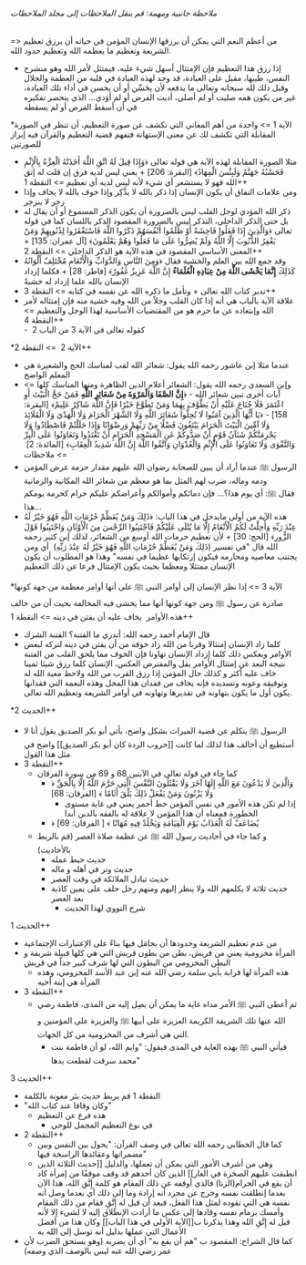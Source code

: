 ###### ملاحظة جانبية ومهمة: قم بنقل الملاحظات إلى مجلد الملاحظات

=> من أعظم النعم التي يمكن أن يرزقها الإنسان المؤمن في حياته أن يرزق تعظيم الشريعة وتعظيم ما يعظمه الله وتعظيم حدود الله.
- إذا رزق هذا التعظيم فإن الإمتثال أسهل شيء عليه، فيمتثل لأمر الله وهو منشرح النفس، طيبها، مقبل على العبادة، قد وجد لهذه العبادة في قلبه من العظمة والجلال وقبل ذلك لله سبحانه وتعالى ما يدفعه لأن يحَسِّن أو أن يحسن في أداء تلك العبادة، غير من يكون همه صليت أو لم أصلي، أديت الفرض أو لم أؤدي… الذي ينحصر تفكيره في أن أسقط الفرض أو لم يسقطه

*الآية 1
=> واحدة من أهم المعاني التي تكشف عن صورة التعظيم، أن تنظر في الصورة المقابلة التي تكشف لك عن معنى الإستهانة فتفهم قضية التعظيم والقرآن فيه إبراز للصورتين
- مثلا الصورة المقابلة لهذه الآية هي قوله تعالى ﴿وَإِذَا قِيلَ لَهُ اتَّقِ اللَّهَ أَخَذَتْهُ الْعِزَّةُ بِالْإِثْمِ فَحَسْبُهُ جَهَنَّمُ وَلَبِئْسَ الْمِهَادُ﴾ [البقرة: 206] + يعني ليس لديه فرق إن قلت له إتق الله فهو لا يستشعر أي شيء لأنه ليس لديه أي تعظيم
=> النقطة 1++
- ومن علامات النفاق أن يكون الإنسان إذا ذكر بالله لا يذَّكِر وإذا خوف بالله لا يخاف وإذا زجر لا ينزجر
- ذكر الله المؤدي لوجل القلب ليس بالضرورة أن يكون الذكر المسموع أو أن يقال له بل حتى الذكر الداخلي، التذكر ليس بالضرورة المقصود الذكر باللسان كما في قوله تعالى ﴿وَالَّذِينَ إِذَا فَعَلُوا فَاحِشَةً أَوْ ظَلَمُوا أَنْفُسَهُمْ ذَكَرُوا اللَّهَ فَاسْتَغْفَرُوا لِذُنُوبِهِمْ وَمَنْ يَغْفِرُ الذُّنُوبَ إِلَّا اللَّهُ وَلَمْ يُصِرُّوا عَلَى مَا فَعَلُوا وَهُمْ يَعْلَمُونَ﴾ [آل عمران: 135] + المعنى الأساسي المقصود في هذه الآية هو الذكر الداخلي
=> النقطة 2++
- وقد جمع الله بين العلم والخشية فقال ﴿وَمِنَ النَّاسِ وَالدَّوَابِّ وَالْأَنْعَامِ مُخْتَلِفٌ أَلْوَانُهُ كَذَلِكَ **إِنَّمَا يَخْشَى اللَّهَ مِنْ عِبَادِهِ الْعُلَمَاءُ** إِنَّ اللَّهَ عَزِيزٌ غَفُورٌ﴾ [فاطر: 28] + فكلما إزداد الإنسان بالله علما إزداد له خشيةً
- تدبر كتاب الله تعالى + وتأمل ما ذكره الله عن نفسه في كتابه
=> النقطة 3++  
- علاقة الآية بالباب هي أنه إذا كان القلب وجلاً من الله وفيه خشية منه فإن إمتثاله لأمر الله وإبتعاده عن ما حرم هو من المقتضيات الأساسية لهذا الوجل والتعظيم
=> النقطة 4++  
-  كقوله تعالى في الآية 3 من الباب 2

*الآية 2
 => النقطة 2++
- عندما مثلا إبن عاشور رحمه الله يقول: شعائر الله لقب لمناسك الحج والشعيرة هي المعلم الواضح
- وإبن السعدي رحمه الله يقول: الشعائر أعلام الدين الظاهرة ومنها المناسك كلها
=> آيات أخرى تبين شعائر الله
- ﴿**إِنَّ الصَّفَا وَالْمَرْوَةَ مِنْ شَعَائِرِ اللَّهِ** فَمَنْ حَجَّ الْبَيْتَ أَوِ اعْتَمَرَ فَلَا جُنَاحَ عَلَيْهِ أَنْ يَطَّوَّفَ بِهِمَا وَمَنْ تَطَوَّعَ خَيْرًا فَإِنَّ اللَّهَ شَاكِرٌ عَلِيمٌ﴾ [البقرة: 158]
- ﴿يَا أَيُّهَا الَّذِينَ آمَنُوا لَا تُحِلُّوا شَعَائِرَ اللَّهِ وَلَا الشَّهْرَ الْحَرَامَ وَلَا الْهَدْيَ وَلَا الْقَلَائِدَ وَلَا آمِّينَ الْبَيْتَ الْحَرَامَ يَبْتَغُونَ فَضْلًا مِنْ رَبِّهِمْ وَرِضْوَانًا وَإِذَا حَلَلْتُمْ فَاصْطَادُوا وَلَا يَجْرِمَنَّكُمْ شَنَآنُ قَوْمٍ أَنْ صَدُّوكُمْ عَنِ الْمَسْجِدِ الْحَرَامِ أَنْ تَعْتَدُوا وَتَعَاوَنُوا عَلَى الْبِرِّ وَالتَّقْوَى وَلَا تَعَاوَنُوا عَلَى الْإِثْمِ وَالْعُدْوَانِ وَاتَّقُوا اللَّهَ إِنَّ اللَّهَ شَدِيدُ الْعِقَابِ﴾ [المائدة: 2] 
=> ملاحظات
- الرسول ﷺ عندما أراد أن يبين للصحابة رضوان الله عليهم مقدار حرمة عرض المؤمن ودمه وماله، ضرب لهم المثل بما هو معظم من شعائر الله المكانية والزمانية فقال ﷺ: أي يوم هذا؟… فإن دمائكم وأموالكم وأعراضكم عليكم حرام كحرمة يومكم هذا…
- هذه الآية من أولى مايدخل في هذا الباب: ﴿ذَلِكَ وَمَنْ يُعَظِّمْ حُرُمَاتِ اللَّهِ فَهُوَ خَيْرٌ لَهُ عِنْدَ رَبِّهِ وَأُحِلَّتْ لَكُمُ الْأَنْعَامُ إِلَّا مَا يُتْلَى عَلَيْكُمْ فَاجْتَنِبُوا الرِّجْسَ مِنَ الْأَوْثَانِ وَاجْتَنِبُوا قَوْلَ الزُّورِ﴾ [الحج: 30] + لأن تعظيم حرمات الله أوسع من الشعائر، لذلك إبن كثير رحمه الله قال "في تفسير (ذَلِكَ وَمَنْ يُعَظِّمْ حُرُمَاتِ اللَّهِ فَهُوَ خَيْرٌ لَهُ عِنْدَ رَبِّهِ)  أي ومن يجتنب معاصيه ومحارمه فيكون إرتكابها عظيما في نفسه" وهذا هو المطلوب أن يكون الإنسان ممتثلا ومعظما بحيث يكون الإمتثال فرعا عن ذلك التعظيم

*الآية 3
=> إذا نظر الإنسان إلى أوامر النبي ﷺ على أنها أوامر معظمة من جهة كونها صادرة عن رسول ﷺ ومن جهة كونها أنها مما يخشى فيه المخالفة بحيث أن من خالف هذه الأوامر  يخاف عليه أن يفتن في دينه
=> النقطة 1++
- قال الإمام أحمد رحمه الله: أتدري ما الفتنة؟ الفتنة الشرك
- كلما زاد الإنسان إمتثالا وقربا من الله زاد خوفه من أن يفتن في دينه لتركه لبعض الأوامر وبعكس ذلك كلما إزداد الإنسان تهاونا فإن الخوف مما يلحق القلب من الفتنة نتيجة البعد عن إمتثال الأوامر يقل والمفترض العكس، الإنسان كلما رزق شيئا ثمينا خاف عليه أكثر و كذلك حال المؤمن إذا رزق القرب من الله ولاحظ معية الله له وتوفيقه وعونه وتسديده فإنه يخاف من فقدان هذا المحل وهذه النعمة التي فقدانها يكون أول ما يكون بتهاونه في تقديرها وتهاونه في أوامر الشريعة وتعظيم الله تعالى.

*الحديث 2++
- الرسول ﷺ يتكلم عن قضية الميراث بشكل واضح، بأتي أبو بكر الصديق يقول أنا لا أستطيع أن أخالف هذا لذلك لما كانت [[حروب الردة كان أبو بكر الصديق]] واضح في مثل هذا القول
- النقطة 3++
	- كما جاء في قوله تعالى في الآيتين 68 و 69 من سورة الفرقان
		- ﴿ وَالَّذِينَ لَا يَدْعُونَ مَعَ اللَّهِ إِلَهًا آخَرَ وَلَا يَقْتُلُونَ النَّفْسَ الَّتِي حَرَّمَ اللَّهُ إِلَّا بِالْحَقِّ وَلَا يَزْنُونَ وَمَنْ يَفْعَلْ ذَلِكَ يَلْقَ أَثَامًا ﴾ [الفرقان: 68]
			- إذا لم تكن هذه الأمور في نفس المؤمن خط أحمر يعني في غاية مستوى الخطورة فمعناه أن هذا المؤمن لا علاقة له بالفقه بالدين أبدا
		- ﴿ يُضَاعَفْ لَهُ الْعَذَابُ يَوْمَ الْقِيَامَةِ وَيَخْلُدْ فِيهِ مُهَانًا ﴾ [ الفرقان: 69]
	- و كما جاء في أحاديث رسول الله ﷺ عن عظمة صلاة العصر (قم بالربط بالأحاديث)
		- حديث حبط عمله
		- حديث وتر في أهله و ماله
		- حديث تبادل الملائكة في وقت العصر
		- حديث ثلاثة لا يكلمهم الله ولا ينظر إليهم ومنهم رجل حلف على يمين كاذبة بعد العصر
			- شرح النووي لهذا الحديث

الحديث 1++
- من عدم تعظيم الشريعة وحدودها أن يجامَل فيها بناءً على الإعتبارات الإجتماعية
- المرأة مخزومية يعني من قريش، بطن من بطون قريش التي هي كلها قبيلة شريفة و البطن المخزومي من البطون التي لها شرف كبير جداً في قريش
	- هذه المرأة لها قرابة بأبي سلمة رضي الله عنه إبن عبد الأسد المخزومي، وهذه المرأة هي إبنة أخيه
- النقطة 3++ 
	- ثم أعطى النبي ﷺ الأمر مداه غاية ما يمكن أن يصِل إليه من المدى، فاطمة رضي الله عنها تلك الشريفة الكريمة العزيزة على أبيها ﷺ والعزيزة على المؤمنين و التي هي أشرف من المخزومية من كل الجهات.
		- فيأتي النبي ﷺ بهذه الغاية في المدى فيقول: "وايم الله، لو أن فاطمة بنت محمد سرقت لقطعت يدها"

الحديث 3++
- النقطة 1 قم بربط حديث بئر معونة بالكلمة
- "وكان وقافا عند كتاب الله"
	- هذه فرع عن التعظيم
		- في نوع التعظيم المجمل للوحي
- النقطة 2++
	- كما قال الخطابي رحمه الله تعالى في وصف القرآن: "يحول بين النفس وبين مضمراتها وعقائدها الراسخة فيها"
	- وهي من أشرف الأمور التي يمكن أن تعملها، والدليل [[حديث الثلاثة الذين انطبقت عليهم الصخرة في الغار]] الذين كان أحدهم قد وقف موقفًا من إمرأة كاد أن يقع في الحرام(الزنا) فالذي أوقفه عن ذلك المقام هو كلمة إِتَّقِ الله، هذا الآن بعدما إنطلقت نفسه وخرج عن مجرد أنه إرادة وما إلى ذلك أي بعدما وصل أنه نفسه هي التي تقوده لمثل هذا الفعل، فبعد أن قيل له إِتَّقِ فقام من ذلك المقام وأمسك بزمام نفسه وقادها إلى عكس ما أرادت الإنطلاق إليه لا لشيء إلا لأنه قيل له إِتَّقِ الله وهذا يذكرنا ب[[الآية الأولى في هذا الباب]]  وكان هذا من أفضل الأعمال التي عملها بدليل أنه توسل إلى الله به
- كما قال الشراح: المقصود ب "هم أن يقع به" أي أن يضربه (وهو يستحق الضرب لأن عمر رضي الله عنه ليس بالوصف الذي وصفه)